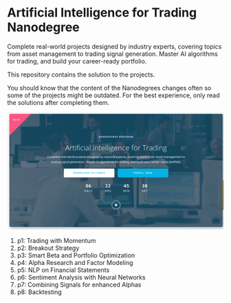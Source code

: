 # Artificial Intelligence for Trading Nanodegree

Complete real-world projects designed by industry experts, covering topics from asset management to trading signal generation. Master AI algorithms for trading, and build your career-ready portfolio.

This repository contains the solution to the projects.

You should know that the content of the Nanodegrees changes often so some of the projects might be outdated. For the best experience, only read the solutions after completing them.

![img](main.png)

1. p1: Trading with Momentum
2. p2: Breakout Strategy 
3. p3: Smart Beta and Portfolio Optimization
4. p4: Alpha Research and Factor Modeling
5. p5: NLP on Financial Statements
6. p6: Sentiment Analysis with Neural Networks
7. p7: Combining Signals for enhanced Alphas
8. p8: Backtesting
